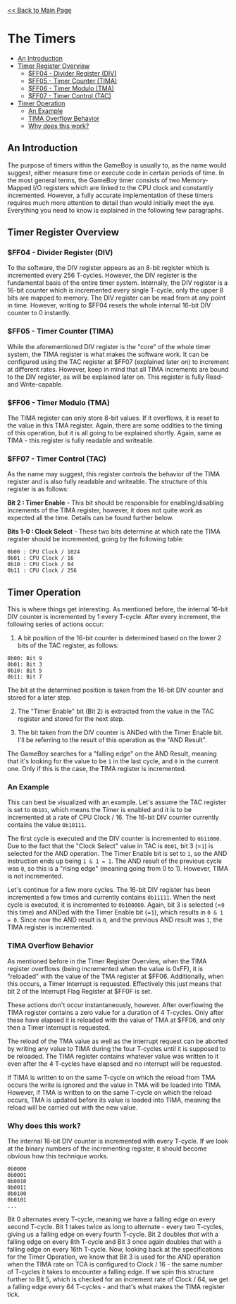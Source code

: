 [<< Back to Main Page](../)

# The Timers

  * [An Introduction](#an-introduction)
  * [Timer Register Overview](#timer-register-overview)
    + [$FF04 - Divider Register (DIV)](#-ff04---divider-register--div-)
    + [$FF05 - Timer Counter (TIMA)](#-ff05---timer-counter--tima-)
    + [$FF06 - Timer Modulo (TMA)](#-ff06---timer-modulo--tma-)
    + [$FF07 - Timer Control (TAC)](#-ff07---timer-control--tac-)
  * [Timer Operation](#timer-operation)
    + [An Example](#an-example)
    + [TIMA Overflow Behavior](#tima-overflow-behavior)
    + [Why does this work?](#why-does-this-work)

## An Introduction

The purpose of timers within the GameBoy is usually to, as the name would suggest, either measure time or execute code in certain periods of time. In the most general terms, the GameBoy timer consists of two Memory-Mapped I/O registers which are linked to the CPU clock and constantly incremented. However, a fully accurate implementation of these timers requires much more attention to detail than would initially meet the eye. Everything you need to know is explained in the following few paragraphs.

## Timer Register Overview

### $FF04 - Divider Register (DIV)

To the software, the DIV register appears as an 8-bit register which is incremented every 256 T-cycles. However, the DIV register is the fundamental basis of the entire timer system. Internally, the DIV register is a 16-bit counter which is incremented every single T-cycle, only the upper 8 bits are mapped to memory. The DIV register can be read from at any point in time. However, writing to $FF04 resets the whole internal 16-bit DIV counter to 0 instantly.

### $FF05 - Timer Counter (TIMA)

While the aforementioned DIV register is the "core" of the whole timer system, the TIMA register is what makes the software work. It can be configured using the TAC register at $FF07 (explained later on) to increment at different rates. However, keep in mind that all TIMA increments are bound to the DIV register, as will be explained later on. This register is fully Read- and Write-capable.

### $FF06 - Timer Modulo (TMA)

The TIMA register can only store 8-bit values. If it overflows, it is reset to the value in this TMA register. Again, there are some oddities to the timing of this operation, but it is all going to be explained shortly. Again, same as TIMA - this register is fully readable and writeable.

### $FF07 - Timer Control (TAC)

As the name may suggest, this register controls the behavior of the TIMA register and is also fully readable and writeable. The structure of this register is as follows:

**Bit 2 : Timer Enable** - This bit should be responsible for enabling/disabling increments of the TIMA register, however, it does not quite work as expected all the time. Details can be found further below.

**Bits 1-0 : Clock Select** - These two bits determine at which rate the TIMA register should be incremented, going by the following table:

```
0b00 : CPU Clock / 1024
0b01 : CPU Clock / 16
0b10 : CPU Clock / 64
0b11 : CPU Clock / 256
```

## Timer Operation

This is where things get interesting. As mentioned before, the internal 16-bit DIV counter is incremented by 1 every T-cycle. After every increment, the following series of actions occur:

1) A bit position of the 16-bit counter is determined based on the lower 2 bits of the TAC register, as follows:

```
0b00: Bit 9
0b01: Bit 3
0b10: Bit 5
0b11: Bit 7
```

The bit at the determined position is taken from the 16-bit DIV counter and stored for a later step.

2) The "Timer Enable" bit (Bit 2) is extracted from the value in the TAC register and stored for the next step.

3) The bit taken from the DIV counter is ANDed with the Timer Enable bit. I'll be referring to the result of this operation as the "AND Result".

The GameBoy searches for a "falling edge" on the AND Result, meaning that it's looking for the value to be `1` in the last cycle, and `0` in the current one. Only if this is the case, the TIMA register is incremented.

### An Example

This can best be visualized with an example. Let's assume the TAC register is set to `0b101`, which means the Timer is enabled and it is to be incremented at a rate of CPU Clock / 16. The 16-bit DIV counter currently contains the value `0b10111`.

The first cycle is executed and the DIV counter is incremented to `0b11000`. Due to the fact that the "Clock Select" value in TAC is `0b01`, bit 3 (=`1`) is selected for the AND operation. The Timer Enable bit is set to `1`, so the AND instruction ends up being `1 & 1 = 1`. The AND result of the previous cycle was `0`, so this is a "rising edge" (meaning going from 0 to 1). However, TIMA is not incremented.

Let's continue for a few more cycles. The 16-bit DIV register has been incremented a few times and currently contains `0b11111`. When the next cycle is executed, it is incremented to `0b100000`. Again, bit 3 is selected (=`0` this time) and ANDed with the Timer Enable bit (=`1`), which results in `0 & 1 = 0`. Since now the AND result is `0`, and the previous AND result was `1`, the TIMA register is incremented.

### TIMA Overflow Behavior

As mentioned before in the Timer Register Overview, when the TIMA register overflows (being incremented when the value is 0xFF), it is "reloaded" with the value of the TMA register at $FF06. Additionally, when this occurs, a Timer Interrupt is requested. Effectively this just means that bit 2 of the Interrupt Flag Register at $FF0F is set.

These actions don't occur instantaneously, however. After overflowing the TIMA register contains a zero value for a duration of 4 T-cycles. Only after these have elapsed it is reloaded with the value of TMA at $FF06, and only then a Timer Interrupt is requested.

The reload of the TMA value as well as the interrupt request can be aborted by writing any value to TIMA during the four T-cycles until it is supposed to be reloaded. The TIMA register contains whatever value was written to it even after the 4 T-cycles have elapsed and no interrupt will be requested.

If TIMA is written to on the same T-cycle on which the reload from TMA occurs the write is ignored and the value in TMA will be loaded into TIMA. However, if TMA is written to on the same T-cycle on which the reload occurs, TMA is updated before its value is loaded into TIMA, meaning the reload will be carried out with the new value.

### Why does this work?

The internal 16-bit DIV counter is incremented with every T-cycle. If we look at the binary numbers of the incrementing register, it should become obvious how this technique works.

```
0b0000
0b0001
0b0010
0b0011
0b0100
0b0101
...
```

Bit 0 alternates every T-cycle, meaning we have a falling edge on every second T-cycle. Bit 1 takes twice as long to alternate - every two T-cycles, giving us a falling edge on every fourth T-cycle. Bit 2 doubles *that* with a falling edge on every 8th T-cycle and Bit 3 once again doubles that with a falling edge on every 16th T-cycle. Now, looking back at the specifications for the Timer Operation, we know that Bit 3 is used for the AND operation when the TIMA rate on TCA is configured to Clock / 16 - the same number of T-cycles it takes to encounter a falling edge. If we spin this structure further to Bit 5, which is checked for an increment rate of Clock / 64, we get a falling edge every 64 T-cycles - and that's what makes the TIMA register tick.

